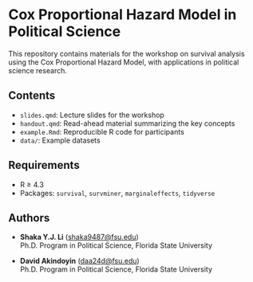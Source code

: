 # Cox Proportional Hazard Model in Political Science

This repository contains materials for the workshop on survival analysis using the Cox Proportional Hazard Model, with applications in political science research.

## Contents
- `slides.qmd`: Lecture slides for the workshop  
- `handout.qmd`: Read-ahead material summarizing the key concepts  
- `example.Rmd`: Reproducible R code for participants  
- `data/`: Example datasets  

## Requirements
- R ≥ 4.3  
- Packages: `survival`, `survminer`, `marginaleffects`, `tidyverse`  

## Authors
- **Shaka Y.J. Li** ([shaka9487@fsu.edu](mailto:shaka9487@fsu.edu))  
  Ph.D. Program in Political Science, Florida State University  

- **David Akindoyin** ([daa24d@fsu.edu](mailto:daa24d@fsu.edu))  
  Ph.D. Program in Political Science, Florida State University
